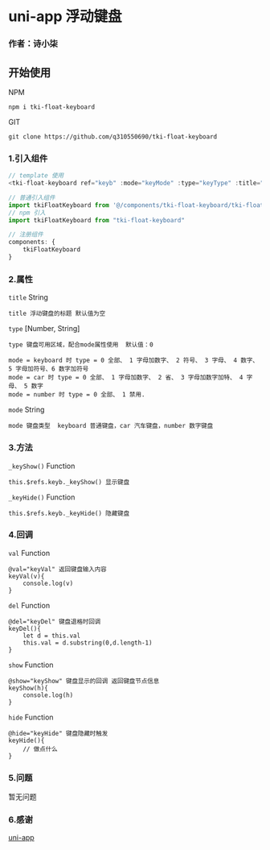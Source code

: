 # uni-app 浮动键盘
### 作者：诗小柒


## 开始使用
NPM 
```
npm i tki-float-keyboard
```
GIT 
```
git clone https://github.com/q310550690/tki-float-keyboard 
```

### 1.引入组件
```javascript
// template 使用
<tki-float-keyboard ref="keyb" :mode="keyMode" :type="keyType" :title="keyTitle" @del="keyDel" @val="keyVal" @show="keyShow" @hide="keyHide"></tki-float-keyboard>

// 普通引入组件
import tkiFloatKeyboard from '@/components/tki-float-keyboard/tki-float-keyboard.vue'
// npm 引入
import tkiFloatKeyboard from "tki-float-keyboard"

// 注册组件
components: {
    tkiFloatKeyboard
}
```

### 2.属性
`title` String
```
title 浮动键盘的标题 默认值为空
```
`type` [Number, String]
```
type 键盘可用区域，配合mode属性使用  默认值：0

mode = keyboard 时 type = 0 全部、 1 字母加数字、 2 符号、 3 字母、 4 数字、 5 字母加符号、6 数字加符号
mode = car 时 type = 0 全部、 1 字母加数字、 2 省、 3 字母加数字加特、 4 字母、 5 数字
mode = number 时 type = 0 全部、 1 禁用.
```
`mode` String
```
mode 键盘类型  keyboard 普通键盘，car 汽车键盘，number 数字键盘
```

### 3.方法
`_keyShow()` Function
```
this.$refs.keyb._keyShow() 显示键盘
```
`_keyHide()` Function
```
this.$refs.keyb._keyHide() 隐藏键盘
```

### 4.回调
`val` Function
```
@val="keyVal" 返回键盘输入内容
keyVal(v){
    console.log(v)
}
```
`del` Function
```
@del="keyDel" 键盘退格时回调
keyDel(){
    let d = this.val
    this.val = d.substring(0,d.length-1)
}
```
`show` Function
```
@show="keyShow" 键盘显示的回调 返回键盘节点信息
keyShow(h){
    console.log(h)
}
```
`hide` Function
```
@hide="keyHide" 键盘隐藏时触发
keyHide(){
    // 做点什么
}
```

### 5.问题
暂无问题

### 6.感谢

[uni-app](https://uniapp.dcloud.io/ "uni-app")